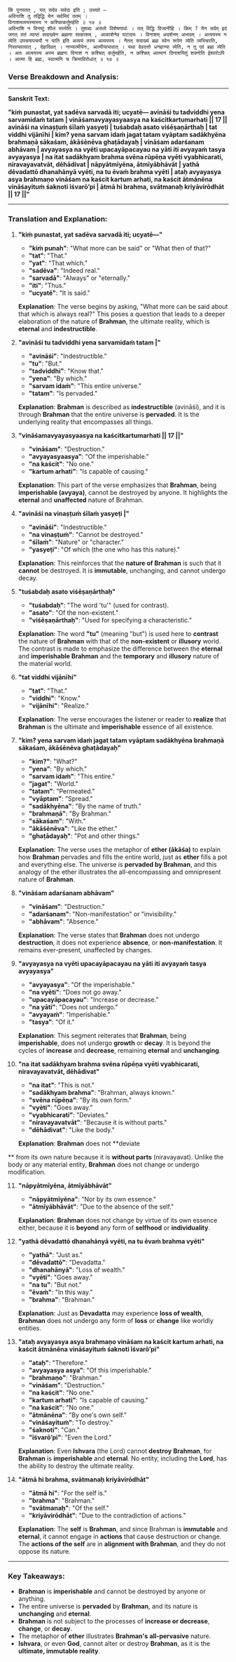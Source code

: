 
```sanskrit
किं पुनस्तत् , यत् सदेव सर्वदा इति ; उच्यते —
अविनाशि तु तद्विद्धि येन सर्वमिदं ततम् ।
विनाशमव्ययस्यास्य न कश्चित्कर्तुमर्हति ॥ १७ ॥
अविनाशि न विनष्टुं शीलं यस्येति । तुशब्दः असतो विशेषणार्थः । तत् विद्धि विजानीहि । किम् ? येन सर्वम् इदं जगत् ततं व्याप्तं सदाख्येन ब्रह्मणा साकाशम् , आकाशेनेव घटादयः । विनाशम् अदर्शनम् अभावम् । अव्ययस्य न व्येति उपचयापचयौ न याति इति अव्ययं तस्य अव्ययस्य । नैतत् सदाख्यं ब्रह्म स्वेन रूपेण व्येति व्यभिचरति, निरवयवत्वात् , देहादिवत् । नाप्यात्मीयेन, आत्मीयाभावात् । यथा देवदत्तो धनहान्या व्येति, न तु एवं ब्रह्म व्येति । अतः अव्ययस्य अस्य ब्रह्मणः विनाशं न कश्चित् कर्तुमर्हति, न कश्चित् आत्मानं विनाशयितुं शक्नोति ईश्वरोऽपि । आत्मा हि ब्रह्म, स्वात्मनि च क्रियाविरोधात् ॥ १७ ॥
```

### **Verse Breakdown and Analysis:**

---

**Sanskrit Text:**

**"kiṁ punastat, yat sadēva sarvadā iti; ucyatē—
avināśi tu tadviddhi yena sarvamidaṁ tatam |
vināśamavyayasyaasya na kaścitkartumarhati || 17 ||
avināśi na vinaṣṭuṁ śīlaṁ yasyeṭi | tuśabdaḥ asato viśēṣaṇārthaḥ |
tat viddhi vijānīhi | kim? yena sarvam idaṁ jagat tatam vyāptam sadākhyēna brahmaṇā sākaśam, ākāśēnēva ghaṭādayaḥ |
vināśam adarśanam abhāvam | avyayasya na vyēti upacayāpacayau na yāti iti avyayaṁ tasya avyayasya |
na itat sadākhyam brahma svēna rūpēṇa vyēti vyabhicarati, niravayavatvāt, dēhādivat |
nāpyātmīyēna, ātmīyābhāvāt | yathā dēvadattō dhanahānyā vyēti, na tu ēvaṁ brahma vyēti |
ataḥ avyayasya asya brahmaṇo vināśam na kaścit kartum arhati, na kaścit ātmānēna vināśayituṁ śaknoti īśvarō’pi |
ātmā hi brahma, svātmanaḥ kriyāvirōdhāt || 17 ||"**

---

### **Translation and Explanation:**

1. **"kiṁ punastat, yat sadēva sarvadā iti; ucyatē—"**
   - **"kiṁ punah"**: "What more can be said" or "What then of that?"
   - **"tat"**: "That."
   - **"yat"**: "That which."
   - **"sadēva"**: "Indeed real."
   - **"sarvadā"**: "Always" or "eternally."
   - **"iti"**: "Thus."
   - **"ucyatē"**: "It is said."

   **Explanation**: The verse begins by asking, "What more can be said about that which is always real?" This poses a question that leads to a deeper elaboration of the nature of **Brahman**, the ultimate reality, which is **eternal** and **indestructible**.

2. **"avināśi tu tadviddhi yena sarvamidaṁ tatam |"**
   - **"avināśi"**: "Indestructible."
   - **"tu"**: "But."
   - **"tadviddhi"**: "Know that."
   - **"yena"**: "By which."
   - **"sarvam idaṁ"**: "This entire universe."
   - **"tatam"**: "Is pervaded."

   **Explanation**: **Brahman** is described as **indestructible** (avināśi), and it is through **Brahman** that the entire universe is **pervaded**. It is the underlying reality that encompasses all things.

3. **"vināśamavyayasyaasya na kaścitkartumarhati || 17 ||"**
   - **"vināśam"**: "Destruction."
   - **"avyayasyaasya"**: "Of the imperishable."
   - **"na kaścit"**: "No one."
   - **"kartum arhati"**: "Is capable of causing."

   **Explanation**: This part of the verse emphasizes that **Brahman**, being **imperishable (avyaya)**, cannot be destroyed by anyone. It highlights the **eternal** and **unaffected** nature of Brahman.

4. **"avināśi na vinaṣṭuṁ śīlaṁ yasyeṭi |"**
   - **"avināśi"**: "Indestructible."
   - **"na vinaṣṭuṁ"**: "Cannot be destroyed."
   - **"śīlaṁ"**: "Nature" or "character."
   - **"yasyeṭi"**: "Of which (the one who has this nature)."

   **Explanation**: This reinforces that the **nature of Brahman** is such that it **cannot** be destroyed. It is **immutable**, unchanging, and cannot undergo decay.

5. **"tuśabdaḥ asato viśēṣaṇārthaḥ"**
   - **"tuśabdaḥ"**: "The word 'tu'" (used for contrast).
   - **"asato"**: "Of the non-existent."
   - **"viśēṣaṇārthaḥ"**: "Used for specifying a characteristic."

   **Explanation**: The word **"tu"** (meaning "but") is used here to **contrast** the nature of **Brahman** with that of the **non-existent** or **illusory** world. The contrast is made to emphasize the difference between the **eternal** and **imperishable Brahman** and the **temporary** and **illusory** nature of the material world.

6. **"tat viddhi vijānīhi"**
   - **"tat"**: "That."
   - **"viddhi"**: "Know."
   - **"vijānīhi"**: "Realize."

   **Explanation**: The verse encourages the listener or reader to **realize** that **Brahman** is the ultimate and **imperishable** essence of all existence.

7. **"kim? yena sarvam idaṁ jagat tatam vyāptam sadākhyēna brahmaṇā sākaśam, ākāśēnēva ghaṭādayaḥ"**
   - **"kim?"**: "What?"
   - **"yena"**: "By which."
   - **"sarvam idaṁ"**: "This entire."
   - **"jagat"**: "World."
   - **"tatam"**: "Permeated."
   - **"vyāptam"**: "Spread."
   - **"sadākhyēna"**: "By the name of truth."
   - **"brahmaṇā"**: "By Brahman."
   - **"sākaśam"**: "With."
   - **"ākāśēnēva"**: "Like the ether."
   - **"ghaṭādayaḥ"**: "Pot and other things."

   **Explanation**: The verse uses the metaphor of **ether (ākāśa)** to explain how **Brahman** pervades and fills the entire world, just as **ether** fills a pot and everything else. The universe is **pervaded by Brahman**, and this analogy of the ether illustrates the all-encompassing and omnipresent nature of **Brahman**.

8. **"vināśam adarśanam abhāvam"**
   - **"vināśam"**: "Destruction."
   - **"adarśanam"**: "Non-manifestation" or "invisibility."
   - **"abhāvam"**: "Absence."

   **Explanation**: The verse states that **Brahman** does not undergo **destruction**, it does not experience **absence**, or **non-manifestation**. It remains ever-present, unaffected by changes.

9. **"avyayasya na vyēti upacayāpacayau na yāti iti avyayaṁ tasya avyayasya"**
   - **"avyayasya"**: "Of the imperishable."
   - **"na vyēti"**: "Does not go away."
   - **"upacayāpacayau"**: "Increase or decrease."
   - **"na yāti"**: "Does not undergo."
   - **"avyayaṁ"**: "Imperishable."
   - **"tasya"**: "Of it."

   **Explanation**: This segment reiterates that **Brahman**, being **imperishable**, does not undergo **growth** or **decay**. It is beyond the cycles of **increase** and **decrease**, remaining **eternal** and **unchanging**.

10. **"na itat sadākhyam brahma svēna rūpēṇa vyēti vyabhicarati, niravayavatvāt, dēhādivat"**
    - **"na itat"**: "This is not."
    - **"sadākhyam brahma"**: "Brahman, always known."
    - **"svēna rūpēṇa"**: "By its own form."
    - **"vyēti"**: "Goes away."
    - **"vyabhicarati"**: "Deviates."
    - **"niravayavatvāt"**: "Because it is without parts."
    - **"dēhādivat"**: "Like the body."

    **Explanation**: **Brahman** does not **deviate

** from its own nature because it is **without parts** (niravayavat). Unlike the body or any material entity, **Brahman** does not change or undergo modification.

11. **"nāpyātmīyēna, ātmīyābhāvāt"**
    - **"nāpyātmīyēna"**: "Nor by its own essence."
    - **"ātmīyābhāvāt"**: "Due to the absence of the self."

    **Explanation**: **Brahman** does not change by virtue of its own essence either, because it is **beyond** any form of **selfhood** or **individuality**.

12. **"yathā dēvadattō dhanahānyā vyēti, na tu ēvaṁ brahma vyēti"**
    - **"yathā"**: "Just as."
    - **"dēvadattō"**: "Devadatta."
    - **"dhanahānyā"**: "Loss of wealth."
    - **"vyēti"**: "Goes away."
    - **"na tu"**: "But not."
    - **"ēvaṁ"**: "In this way."
    - **"brahma"**: "Brahman."

    **Explanation**: Just as **Devadatta** may experience **loss of wealth**, **Brahman** does not undergo any form of **loss** or **change** like worldly entities.

13. **"ataḥ avyayasya asya brahmaṇo vināśam na kaścit kartum arhati, na kaścit ātmānēna vināśayituṁ śaknoti īśvarō’pi"**
    - **"ataḥ"**: "Therefore."
    - **"avyayasya asya"**: "Of this imperishable."
    - **"brahmaṇo"**: "Brahman."
    - **"vināśam"**: "Destruction."
    - **"na kaścit"**: "No one."
    - **"kartum arhati"**: "Is capable of causing."
    - **"na kaścit"**: "No one."
    - **"ātmānēna"**: "By one's own self."
    - **"vināśayituṁ"**: "To destroy."
    - **"śaknoti"**: "Can."
    - **"īśvarō’pi"**: "Even the Lord."

    **Explanation**: Even **Ishvara** (the Lord) cannot **destroy** **Brahman**, for **Brahman** is **imperishable** and **eternal**. No entity, including the **Lord**, has the ability to destroy the ultimate reality.

14. **"ātmā hi brahma, svātmanaḥ kriyāvirōdhāt"**
    - **"ātmā hi"**: "For the self is."
    - **"brahma"**: "Brahman."
    - **"svātmanaḥ"**: "Of the self."
    - **"kriyāvirōdhāt"**: "Due to the contradiction of actions."

    **Explanation**: The **self** is **Brahman**, and since Brahman is **immutable** and **eternal**, it cannot engage in **actions** that cause destruction or change. The **actions of the self** are in **alignment with Brahman**, and they do not oppose its nature.

---

### **Key Takeaways:**
- **Brahman** is **imperishable** and cannot be destroyed by anyone or anything.
- The entire universe is **pervaded** by **Brahman**, and its nature is **unchanging** and **eternal**.
- **Brahman** is not subject to the processes of **increase or decrease**, **change**, or **decay**.
- The metaphor of **ether** illustrates **Brahman's** **all-pervasive** nature.
- **Ishvara**, or even **God**, cannot alter or destroy **Brahman**, as it is the **ultimate, immutable reality**.
